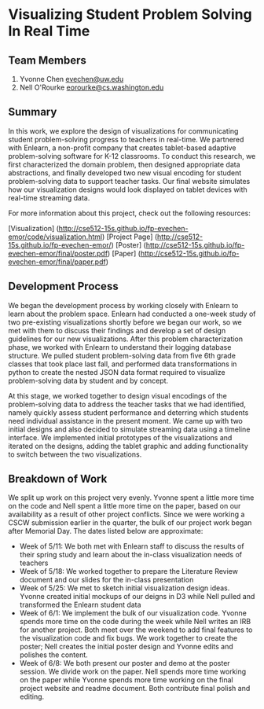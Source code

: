 Visualizing Student Problem Solving In Real Time
===============

## Team Members

1. Yvonne Chen evechen@uw.edu
2. Nell O'Rourke eorourke@cs.washington.edu

## Summary

In this work, we explore the design of visualizations for communicating student problem-solving progress to teachers in real-time. We partnered with Enlearn, a non-profit company that creates tablet-based adaptive problem-solving software for K-12 classrooms. To conduct this research, we first characterized the domain problem, then designed appropriate data abstractions, and finally developed two new visual encoding for student problem-solving data to support teacher tasks. Our final website simulates how our visualization designs would look displayed on tablet devices with real-time streaming data.

For more information about this project, check out the following resources:

[Visualization] (http://cse512-15s.github.io/fp-evechen-emor/code/visualization.html)
[Project Page] (http://cse512-15s.github.io/fp-evechen-emor/)
[Poster] (http://cse512-15s.github.io/fp-evechen-emor/final/poster.pdf)
[Paper] (http://cse512-15s.github.io/fp-evechen-emor/final/paper.pdf)



## Development Process

We began the development process by working closely with Enlearn to learn about the problem space. Enlearn had conducted a one-week study of two pre-existing visualizations shortly before we began our work, so we met with them to discuss their findings and develop a set of design guidelines for our new visualizations. After this problem characterization phase, we worked with Enlearn to understand their logging database structure. We pulled student problem-solving data from five 6th grade classes that took place last fall, and performed data transformations in python to create the nested JSON data format required to visualize problem-solving data by student and by concept.

At this stage, we worked together to design visual encodings of the problem-solving data to address the teacher tasks that we had identified, namely quickly assess student performance and deterring which students need individual assistance in the present moment. We came up with two initial designs and also decided to simulate streaming data using a timeline interface. We implemented initial prototypes of the visualizations and iterated on the designs, adding the tablet graphic and adding functionality to switch between the two visualizations.


## Breakdown of Work

We split up work on this project very evenly. Yvonne spent a little more time on the code and Nell spent a little more time on the paper, based on our availability as a result of other project conflicts. Since we were working a CSCW submission earlier in the quarter, the bulk of our project work began after Memorial Day. The dates listed below are approximate:

- Week of 5/11: We both met with Enlearn staff to discuss the results of their spring study and learn about the in-class visualization needs of teachers
- Week of 5/18: We worked together to prepare the Literature Review document and our slides for the in-class presentation
- Week of 5/25: We met to sketch initial visualization design ideas. Yvonne created initial mockups of our deigns in D3 while Nell pulled and transformed the Enlearn student data
- Week of 6/1: We implement the bulk of our visualization code. Yvonne spends more time on the code during the week while Nell writes an IRB for another project.  Both meet over the weekend to add final features to the visualization code and fix bugs. We work together to create the poster; Nell creates the initial poster design and Yvonne edits and polishes the content.
- Week of 6/8: We both present our poster and demo at the poster session. We divide work on the paper. Nell spends more time working on the paper while Yvonne spends more time working on the final project website and readme document. Both contribute final polish and editing.